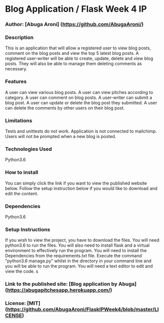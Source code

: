 # Blog Application / Flask Week 4 IP

### Author: [Abuga Aroni] (https://github.com/AbugaAroni/)

### Description
This is an application that will allow a registered user to view blog posts, comment on the blog posts and view the top 5 latest blog posts.
A registered user-writer will be able to create, update, delete and view blog posts. They will also be able to manage them deleting comments as necessary.

### Features
A user can view various blog posts.
A user can view pitches according to category.
A user can comment on blog posts.
A user-writer can submit a blog post.
A user can update or delete the blog post they submitted.
A user can delete the comments by other users on their blog post.

### Limitations
Tests and unittests do not work.
Application is not connected to mailchimp. Users will not be prompted when a new blog is posted.

### Technologies Used
Python3.6

### How to install
You can simply click the link if you want to view the published website below.
Follow the setup instruction below if you would like to download and edit the content.

### Dependencies
Python3.6

### Setup Instructions
If you wish to view the project, you have to download the files. You will need python3.6 to run the files.
You will also need to install flask and a virtual environment to effectively run the program.
You will need to install the Dependencies from the requirements.txt file.
Execute the command "python3.6 manage.py" whilst in the directory in your command line and you will be able to run the program.
You will need a text editor to edit and view the code. s

### Link to the published site: [Blog application by Abuga] (https://abugapitchesapp.herokuapp.com/)

### License: [MIT] (https://github.com/AbugaAroni/FlaskIPWeek4/blob/master/LICENSE)
